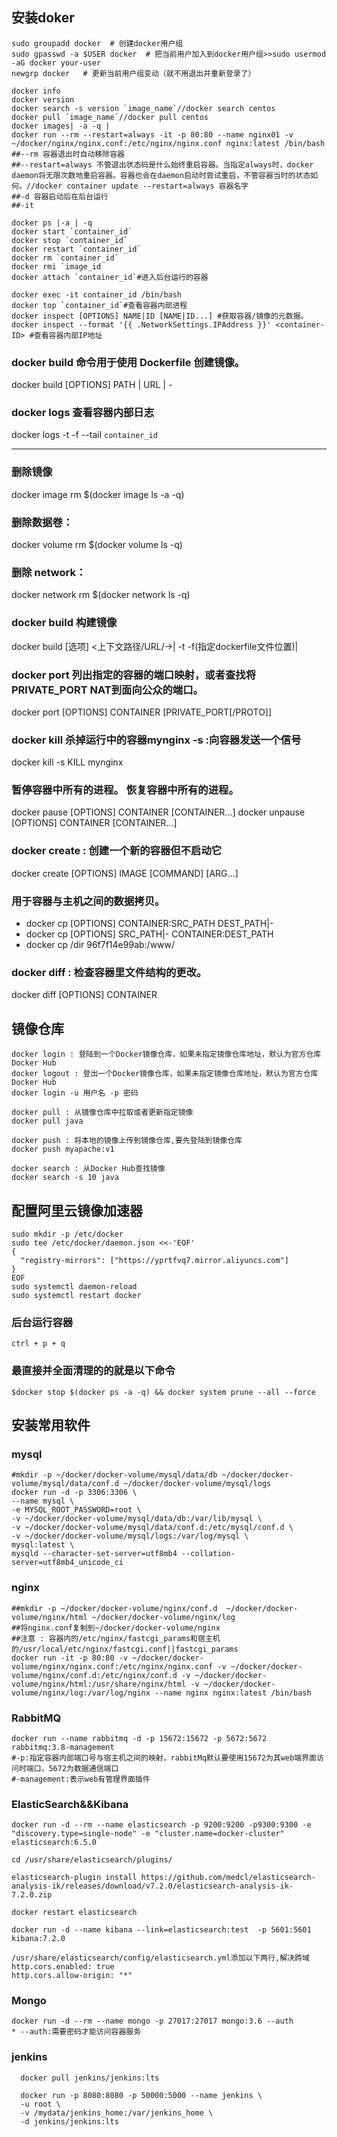 ## 安装doker

```
sudo groupadd docker  # 创建docker用户组
sudo gpasswd -a $USER docker  # 把当前用户加入到docker用户组>>sudo usermod -aG docker your-user
newgrp docker   # 更新当前用户组变动（就不用退出并重新登录了）
```





```
docker info
docker version 
docker search -s version `image_name`//docker search centos 
docker pull `image_name`//docker pull centos 
docker images| -a -q | 
docker run --rm --restart=always -it -p 80:80 --name nginx01 -v ~/docker/nginx/nginx.conf:/etc/nginx/nginx.conf nginx:latest /bin/bash
##--rm 容器退出时自动移除容器
##--restart=always 不管退出状态码是什么始终重启容器。当指定always时，docker daemon将无限次数地重启容器。容器也会在daemon启动时尝试重启，不管容器当时的状态如何。//docker container update --restart=always 容器名字
##-d 容器启动后在后台运行
##-it 
```



```
docker ps |-a | -q
docker start `container_id`
docker stop `container_id`
docker restart `container_id`
docker rm `container_id`
docker rmi `image_id
docker attach `container_id`#进入后台运行的容器

docker exec -it container_id /bin/bash 
docker top `container_id`#查看容器内部进程
docker inspect [OPTIONS] NAME|ID [NAME|ID...] #获取容器/镜像的元数据。
docker inspect --format '{{ .NetworkSettings.IPAddress }}' <container-ID> #查看容器内部IP地址
```



### docker build 命令用于使用 Dockerfile 创建镜像。

docker build [OPTIONS] PATH | URL | -
### docker logs 查看容器内部日志

docker logs -t -f --tail `container_id`


____________________

### 删除镜像

docker image rm $(docker image ls -a -q)
### 删除数据卷：

docker volume rm $(docker volume ls -q)
### 删除 network：
docker network rm $(docker network ls -q)
### docker build 构建镜像

docker build [选项] <上下文路径/URL/->| -t -f(指定dockerfile文件位置)| 
### docker port 列出指定的容器的端口映射，或者查找将PRIVATE_PORT NAT到面向公众的端口。

docker port [OPTIONS] CONTAINER [PRIVATE_PORT[/PROTO]]
###  docker kill 杀掉运行中的容器mynginx -s :向容器发送一个信号
docker kill -s KILL mynginx
### 暂停容器中所有的进程。 恢复容器中所有的进程。
docker pause [OPTIONS] CONTAINER [CONTAINER...]
docker unpause [OPTIONS] CONTAINER [CONTAINER...]
### docker create : 创建一个新的容器但不启动它
docker create [OPTIONS] IMAGE [COMMAND] [ARG...]

### 用于容器与主机之间的数据拷贝。

* docker cp [OPTIONS] CONTAINER:SRC_PATH DEST_PATH|-
* docker cp [OPTIONS] SRC_PATH|- CONTAINER:DEST_PATH
* docker cp /dir 96f7f14e99ab:/www/
### docker diff : 检查容器里文件结构的更改。
docker diff [OPTIONS] CONTAINER

## 镜像仓库

```
docker login : 登陆到一个Docker镜像仓库，如果未指定镜像仓库地址，默认为官方仓库 Docker Hub
docker logout : 登出一个Docker镜像仓库，如果未指定镜像仓库地址，默认为官方仓库 Docker Hub
docker login -u 用户名 -p 密码

docker pull : 从镜像仓库中拉取或者更新指定镜像
docker pull java

docker push : 将本地的镜像上传到镜像仓库,要先登陆到镜像仓库
docker push myapache:v1

docker search : 从Docker Hub查找镜像
docker search -s 10 java
```



## 配置阿里云镜像加速器
```
sudo mkdir -p /etc/docker
sudo tee /etc/docker/daemon.json <<-'EOF'
{
  "registry-mirrors": ["https://yprtfvq7.mirror.aliyuncs.com"]
}
EOF
sudo systemctl daemon-reload
sudo systemctl restart docker
```


### **后台运行容器**

```
ctrl + p + q
```

### 最直接并全面清理的的就是以下命令

```
$docker stop $(docker ps -a -q) && docker system prune --all --force
```



## 安装常用软件



### mysql

```
#mkdir -p ~/docker/docker-volume/mysql/data/db ~/docker/docker-volume/mysql/data/conf.d ~/docker/docker-volume/mysql/logs
docker run -d -p 3306:3306 \
--name mysql \
-e MYSQL_ROOT_PASSWORD=root \
-v ~/docker/docker-volume/mysql/data/db:/var/lib/mysql \
-v ~/docker/docker-volume/mysql/data/conf.d:/etc/mysql/conf.d \
-v ~/docker/docker-volume/mysql/logs:/var/log/mysql \
mysql:latest \
mysqld --character-set-server=utf8mb4 --collation-server=utf8mb4_unicode_ci
```

### nginx

```
##mkdir -p ~/docker/docker-volume/nginx/conf.d  ~/docker/docker-volume/nginx/html ~/docker/docker-volume/nginx/log
##将nginx.conf复制到~/docker/docker-volume/nginx
##注意 : 容器内的/etc/nginx/fastcgi_params和宿主机的/usr/local/etc/nginx/fastcgi.conf||fastcgi_params
docker run -it -p 80:80 -v ~/docker/docker-volume/nginx/nginx.conf:/etc/nginx/nginx.conf -v ~/docker/docker-volume/nginx/conf.d:/etc/nginx/conf.d -v ~/docker/docker-volume/nginx/html:/usr/share/nginx/html -v ~/docker/docker-volume/nginx/log:/var/log/nginx --name nginx nginx:latest /bin/bash
```

### RabbitMQ

```
docker run --name rabbitmq -d -p 15672:15672 -p 5672:5672 rabbitmq:3.8-management
#-p:指定容器内部端口号与宿主机之间的映射，rabbitMq默认要使用15672为其web端界面访问时端口，5672为数据通信端口
#-management:表示web有管理界面插件
```

### ElasticSearch&&Kibana

```
docker run -d --rm --name elasticsearch -p 9200:9200 -p9300:9300 -e "discovery.type=single-node" -e "cluster.name=docker-cluster" elasticsearch:6.5.0 

cd /usr/share/elasticsearch/plugins/

elasticsearch-plugin install https://github.com/medcl/elasticsearch-analysis-ik/releases/download/v7.2.0/elasticsearch-analysis-ik-7.2.0.zip

docker restart elasticsearch 

docker run -d --name kibana --link=elasticsearch:test  -p 5601:5601 kibana:7.2.0

/usr/share/elasticsearch/config/elasticsearch.yml添加以下两行,解决跨域
http.cors.enabled: true 
http.cors.allow-origin: "*"
```

### Mongo

```
docker run -d --rm --name mongo -p 27017:27017 mongo:3.6 --auth
* --auth:需要密码才能访问容器服务
```


### jenkins

```
  docker pull jenkins/jenkins:lts
  
  docker run -p 8080:8080 -p 50000:5000 --name jenkins \
  -u root \
  -v /mydata/jenkins_home:/var/jenkins_home \
  -d jenkins/jenkins:lts
```